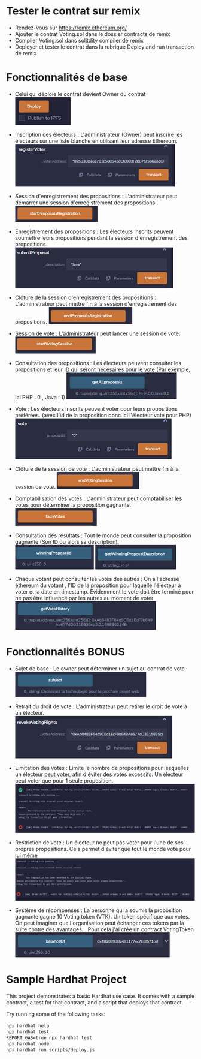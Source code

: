 # Tester le contrat sur remix 

- Rendez-vous sur https://remix.ethereum.org/
- Ajouter le contrat Voting.sol dans le dossier contracts de remix 
- Compiler Voting.sol dans solitdity compiler de remix
- Deployer et tester le contrat dans la rubrique Deploy and run transaction de remix


# Fonctionnalités de base 

- Celui qui déploie le contrat devient Owner du contrat
![Deploy](ressources/images/deploy.PNG)

- Inscription des électeurs : L'administrateur (Owner) peut inscrire les électeurs sur une liste blanche en utilisant leur adresse Ethereum.
![Register voter](ressources/images/registerVoter.PNG)

- Session d'enregistrement des propositions : L'administrateur peut démarrer une session d'enregistrement des propositions.
![Start proposal](ressources/images/StartProposal.PNG)

- Enregistrement des propositions : Les électeurs inscrits peuvent soumettre leurs propositions pendant la session d'enregistrement des propositions.
![Submit proposal](ressources/images/submitProposal.PNG)

- Clôture de la session d'enregistrement des propositions : L'administrateur peut mettre fin à la session d'enregistrement des propositions.
![End proposal](ressources/images/endProposal.PNG)

- Session de vote : L'administrateur peut lancer une session de vote.
![Start voting](ressources/images/startVoting.PNG)

- Consultation des propositions : Les électeurs peuvent consulter les propositions et leur ID qui seront nécesaires pour le vote (Par exemple, ici PHP : 0 , Java : 1)
![Get all proposals](ressources/images/getAllProposal.PNG)
  
- Vote : Les électeurs inscrits peuvent voter pour leurs propositions préférées. (avec l'id de la proposition donc ici l'électeur vote pour PHP)
![Vote](ressources/images/vote.PNG)

- Clôture de la session de vote : L'administrateur peut mettre fin à la session de vote.
![End Voting](ressources/images/endVoting.PNG)

- Comptabilisation des votes : L'administrateur peut comptabiliser les votes pour déterminer la proposition gagnante.
![Tally votes](ressources/images/tallyVote.PNG)

- Consultation des résultats : Tout le monde peut consulter la proposition gagnante (Son ID ou alors sa description).
![Winning proposal ID](ressources/images/winningProposalID.PNG)
![Winning proposal description](ressources/images/winningProposalDescription.PNG)

- Chaque votant peut consulter les votes des autres : On a l'adresse éthereum du votant , l'ID de la proposition pour laquelle l'électeur à voter et la date en timestamp. Evidemment le vote doit être terminé pour ne pas être influencé par les autres au moment de voter
![Vote history](ressources/images/voteHistory.PNG)

# Fonctionnalités BONUS

- Sujet de base : Le owner peut déterminer un sujet au contrat de vote
![Subject](ressources/images/subject.PNG)
  
- Retrait du droit de vote : L'administrateur peut retirer le droit de vote à un électeur.
![Revoke rights](ressources/images/revokeRights.PNG)

- Limitation des votes : Limite le nombre de propositions pour lesquelles un électeur peut voter, afin d'éviter des votes excessifs. Un électeur peut voter que pour 1 seule proposition.
![Error already vote](ressources/images/alreadyVote.PNG)

- Restriction de vote : Un électeur ne peut pas voter pour l'une de ses propres propositions. Cela permet d'éviter que tout le monde vote pour lui même
![Error vote for his own proposal](ressources/images/errorVoteForHisOwnProposal.PNG)

- Système de récompenses : La personne qui a soumis la proposition gagnante gagne 10 Voting token (VTK). Un token spécifique aux votes. On peut imaginer que l'organisation peut échanger ces tokens par la suite contre des avantages...
Pour cela j'ai crée un contract VotingToken
![Winner rewards](ressources/images/winnerRewards.PNG)

# Sample Hardhat Project

This project demonstrates a basic Hardhat use case. It comes with a sample contract, a test for that contract, and a script that deploys that contract.

Try running some of the following tasks:

```shell
npx hardhat help
npx hardhat test
REPORT_GAS=true npx hardhat test
npx hardhat node
npx hardhat run scripts/deploy.js
```

